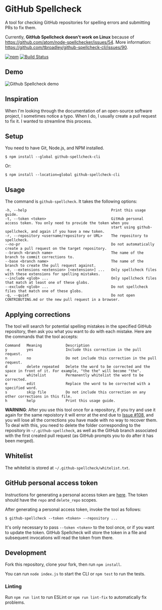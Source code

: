 # GitHub Spellcheck

A tool for checking GitHub repositories for spelling errors and submitting PRs to fix them.

Currently, **GitHub Spellcheck doesn't work on Linux** because of https://github.com/atom/node-spellchecker/issues/54. More information: https://github.com/tbroadley/github-spellcheck-cli/issues/90.

[![npm](https://img.shields.io/npm/v/github-spellcheck-cli.svg)](https://www.npmjs.com/package/github-spellcheck-cli)
[![Build Status](https://travis-ci.org/tbroadley/github-spellcheck-cli.svg?branch=master)](https://travis-ci.org/tbroadley/github-spellcheck-cli)

## Demo

![Github Spellcheck demo](https://raw.githubusercontent.com/tbroadley/github-spellcheck-cli/master/docs/demo.gif)

## Inspiration

When I'm looking through the documentation of an open-source software project, I sometimes notice a typo. When I do, I usually create a pull request to fix it. I wanted to streamline this process.

## Setup

You need to have Git, Node.js, and NPM installed.

```
$ npm install --global github-spellcheck-cli
```

Or:

```
$ npm install --location=global github-spellcheck-cli
```

## Usage

The command is `github-spellcheck`. It takes the following options:

```
-h, --help                                       Print this usage guide.
-t, --token <token>                              GitHub personal access token. You only need to provide the token when you
                                                 start using github-spellcheck, and again if you have a new token.
-r, --repository <username/repository or URL>    The repository to spellcheck.
--no-pr                                          Do not automatically create a pull request on the target repository.
--branch <branch name>                           The name of the branch to commit corrections to.
--base <branch name>                             The name of the branch to create the pull request against.
-e, --extensions <extension> [<extension>] ...   Only spellcheck files with these extensions for spelling mistakes.
--include <glob> ...                             Only spellcheck files that match at least one of these globs.
--exclude <glob> ...                             Do not spellcheck files that match one of these globs.
-q, --quiet                                      Do not open CONTRIBUTING.md or the new pull request in a browser.
```

## Applying corrections

The tool will search for potential spelling mistakes in the specified GitHub repository, then ask you what you want to do with each mistake. Here are the commands that the tool accepts:

```
Command   Meaning           Description
y         yes               Include this correction in the pull request.
n         no                Do not include this correction in the pull request.
d         delete repeated   Delete the word to be corrected and the space in front of it. For example, "the the" will become "the".
w         whitelist         Permanently whitelist the word to be corrected.
e         edit              Replace the word to be corrected with a specified word.
s         skip file         Do not include this correction on any other corrections in this file.
h         help              Print this usage guide.
```

**WARNING**: After you use this tool once for a repository, if you try and use it again for the same repoistory it will error at the end due to [Issue #108](https://github.com/tbroadley/github-spellcheck-cli/issues/108), and you will lose all the corrections you have made with no way to recover them. To deal with this, you need to delete the folder corresponding to the repository in `~/.github-spellcheck`, as well as the GitHub branch associated with the first created pull request (as GitHub prompts you to do after it has been merged).

## Whitelist

The whitelist is stored at `~/.github-spellcheck/whitelist.txt`.

## GitHub personal access token

Instructions for generating a personal access token are [here](https://help.github.com/articles/creating-a-personal-access-token-for-the-command-line/). The token should have the `repo` and `delete_repo` scopes.

After generating a personal access token, invoke the tool as follows:

```
$ github-spellcheck --token <token> --repository ...
```

It's only necessary to pass `--token <token>` to the tool once, or if you want to update the token. GitHub Spellcheck will store the token in a file and subsequent invocations will read the token from there.

## Development

Fork this repository, clone your fork, then run `npm install`.

You can run `node index.js` to start the CLI or `npm test` to run the tests.

### Linting

Run `npm run lint` to run ESLint or `npm run lint-fix` to automatically fix problems.
